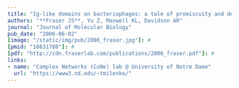 ```yaml
---
title: "Ig-like domains on bacteriophages: a tale of promiscuity and deceit"
authors: "**Fraser JS**, Yu Z, Maxwell KL, Davidson AR"
journal: "Journal of Molecular Biology"
pub_date: "2006-06-02"
[image: "/static/img/pub/2006_fraser.jpg"]: #
[pmid: "16631788"]: #
[pdf: "http://cdn.fraserlab.com/publications/2006_fraser.pdf"]: #
links:
- name: "Complex Networks (CoNe) lab @ University of Notre Dame"
  url: "https://www3.nd.edu/~tmilenko/"
---
```

